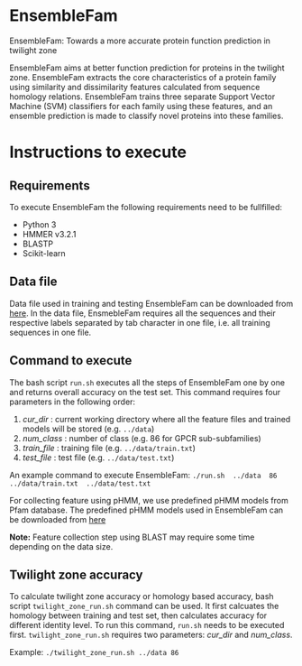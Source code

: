 # EnsembleFam
EnsembleFam: Towards a more accurate protein function prediction in twilight zone

EnsembleFam aims at better function prediction for proteins in the twilight zone. EnsembleFam extracts the core characteristics of a protein family
using similarity and dissimilarity features calculated from sequence homology relations. EnsembleFam trains three separate Support Vector Machine (SVM) 
classifiers for each family using these features, and an ensemble prediction is made to classify novel proteins into these families. 

# Instructions to execute

## Requirements
To execute EnsembleFam the following requirements need to be fullfilled:
 * Python 3
 * HMMER v3.2.1
 * BLASTP
 * Scikit-learn

## Data file
Data file used in training and testing EnsembleFam can be downloaded from [here](https://drive.google.com/drive/folders/1l38Hx_Ppq8yLVuMvurqpbbi1M5A8YZ5D?usp=sharing). In the data file, EnsmebleFam requires all the sequences and their respective labels separated by tab character in one file, i.e. all training sequences in one file.

## Command to execute
The bash script `run.sh` executes all the steps of EnsembleFam one by one and returns overall accuracy on the test set. This command requires four parameters in the following order: 
1. *cur_dir* : current working directory where all the feature files and trained models will be stored (e.g. `../data`)
2. *num_class* : number of class (e.g. 86 for GPCR sub-subfamilies)
3. *train_file* : training file (e.g. `../data/train.txt`)
4. *test_file* : test file (e.g. `../data/test.txt`)

An example command to execute EnsembleFam: `./run.sh  ../data  86  ../data/train.txt  ../data/test.txt`

For collecting feature using pHMM, we use predefined pHMM models from Pfam database. The predefined pHMM models used in EnsembleFam can be downloaded from [here](https://drive.google.com/file/d/1uhij9pJ_cI_Y__MRqNi34l0EMdxX-wVp/view?usp=sharing)

**Note:** Feature collection step using BLAST may require some time depending on the data size.

## Twilight zone accuracy
To calculate twilight zone accuracy or homology based accuracy, bash script `twilight_zone_run.sh` command can be used. It first calcuates the homology between training and test set, then calculates  accuracy for different identity level. To run this command, `run.sh` needs to be executed first. `twilight_zone_run.sh` requires two parameters: *cur_dir* and *num_class*.

Example: `./twilight_zone_run.sh ../data 86`


